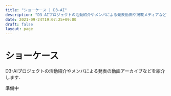 ```yaml
---
title: "ショーケース | D3-AI"
description: "D3-AIプロジェクトの活動紹介やメンバによる発表動画や掲載メディアなどを紹介します"
date: 2021-09-24T19:07:25+09:00
draft: false
layout: page
---
```


# ショーケース

D3-AIプロジェクトの活動紹介やメンバによる発表の動画アーカイブなどを紹介します．

準備中
